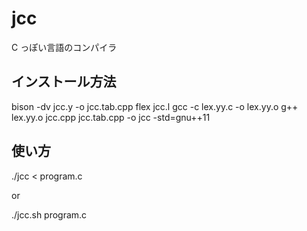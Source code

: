 # jcc

C っぽい言語のコンパイラ

## インストール方法

bison -dv jcc.y -o jcc.tab.cpp
flex jcc.l
gcc -c lex.yy.c -o lex.yy.o
g++ lex.yy.o jcc.cpp jcc.tab.cpp -o jcc -std=gnu++11

## 使い方

./jcc < program.c

or

./jcc.sh program.c